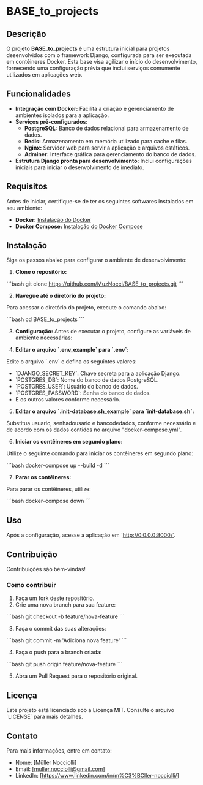 # BASE_to_projects


## Descrição

O projeto **BASE_to_projects** é uma estrutura inicial para projetos desenvolvidos com o framework Django, configurada para ser executada em contêineres Docker. Esta base visa agilizar o início do desenvolvimento, fornecendo uma configuração prévia que inclui serviços comumente utilizados em aplicações web.


## Funcionalidades

- **Integração com Docker:** Facilita a criação e gerenciamento de ambientes isolados para a aplicação.
- **Serviços pré-configurados:**
  - **PostgreSQL:** Banco de dados relacional para armazenamento de dados.
  - **Redis:** Armazenamento em memória utilizado para cache e filas.
  - **Nginx:** Servidor web para servir a aplicação e arquivos estáticos.
  - **Adminer:** Interface gráfica para gerenciamento do banco de dados.
- **Estrutura Django pronta para desenvolvimento:** Inclui configurações iniciais para iniciar o desenvolvimento de imediato.


## Requisitos

Antes de iniciar, certifique-se de ter os seguintes softwares instalados em seu ambiente:

- **Docker:** [Instalação do Docker](https://docs.docker.com/get-docker/)
- **Docker Compose:** [Instalação do Docker Compose](https://docs.docker.com/compose/install/)


## Instalação

Siga os passos abaixo para configurar o ambiente de desenvolvimento:

1. **Clone o repositório:**

\`\`\`bash
git clone https://github.com/MuzNocci/BASE_to_projects.git
\`\`\`

2. **Navegue até o diretório do projeto:**

Para acessar o diretório do projeto, execute o comando abaixo:

\`\`\`bash
cd BASE_to_projects
\`\`\`

3. **Configuração:**
Antes de executar o projeto, configure as variáveis de ambiente necessárias:

4. **Editar o arquivo \`.env_example\` para \`.env\`:**

Edite o arquivo \`.env\` e defina os seguintes valores:

*   \`DJANGO_SECRET_KEY\`: Chave secreta para a aplicação Django.
*   \`POSTGRES_DB\`: Nome do banco de dados PostgreSQL.
*   \`POSTGRES_USER\`: Usuário do banco de dados.
*   \`POSTGRES_PASSWORD\`: Senha do banco de dados.
*   E os outros valores conforme necessário.

5. **Editar o arquivo \`.init-database.sh_example\` para \`init-database.sh\`:**

Substitua usuario, senhadousario e bancodedados, conforme necessário e de acordo com os dados contidos no arquivo "docker-compose.yml".

6. **Iniciar os contêineres em segundo plano:**

Utilize o seguinte comando para iniciar os contêineres em segundo plano:

\`\`\`bash
docker-compose up --build -d
\`\`\`

7. **Parar os contêineres:**

Para parar os contêineres, utilize:

\`\`\`bash
docker-compose down
\`\`\`


## Uso

Após a configuração, acesse a aplicação em \`http://0.0.0.0:8000\`.


## Contribuição

Contribuições são bem-vindas!


### Como contribuir

1.  Faça um fork deste repositório.
2.  Crie uma nova branch para sua feature:

\`\`\`bash
git checkout -b feature/nova-feature
\`\`\`

3.  Faça o commit das suas alterações:

\`\`\`bash
git commit -m 'Adiciona nova feature'
\`\`\`

4.  Faça o push para a branch criada:

\`\`\`bash
git push origin feature/nova-feature
\`\`\`

5.  Abra um Pull Request para o repositório original.


## Licença

Este projeto está licenciado sob a Licença MIT. Consulte o arquivo \`LICENSE\` para mais detalhes.


## Contato

Para mais informações, entre em contato:

*   Nome: \[Müller Nocciolli]
*   Email: \[muller.nocciolli@gmail.com]
*   LinkedIn: \[https://www.linkedin.com/in/m%C3%BCller-nocciolli/]